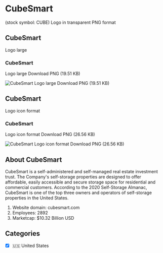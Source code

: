 # CubeSmart
 (stock symbol: CUBE) Logo in transparent PNG format

## CubeSmart
 Logo large

### CubeSmart
 Logo large Download PNG (19.51 KB)

![CubeSmart
 Logo large Download PNG (19.51 KB)](/img/orig/CUBE_BIG-40962e5e.png)

## CubeSmart
 Logo icon format

### CubeSmart
 Logo icon format Download PNG (26.56 KB)

![CubeSmart
 Logo icon format Download PNG (26.56 KB)](/img/orig/CUBE-52f9c1e3.png)

## About CubeSmart


CubeSmart is a self-administered and self-managed real estate investment trust. The Company's self-storage properties are designed to offer affordable, easily accessible and secure storage space for residential and commercial customers. According to the 2020 Self-Storage Almanac, CubeSmart is one of the top three owners and operators of self-storage properties in the United States.

1. Website domain: cubesmart.com
2. Employees: 2892
3. Marketcap: $10.32 Billion USD


## Categories
- [x] 🇺🇸 United States

